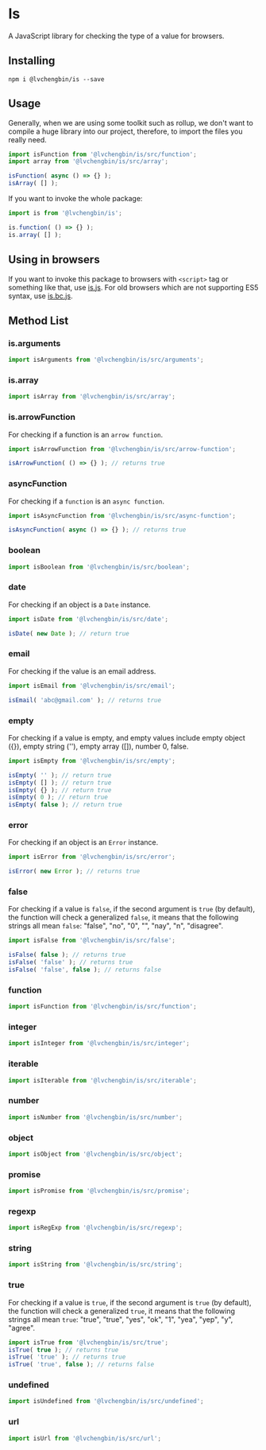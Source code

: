 # Is

A JavaScript library for checking the type of a value for browsers.

## Installing

```
npm i @lvchengbin/is --save
```

## Usage

Generally, when we are using some toolkit such as rollup, we don't want to compile a huge library into our project, therefore, to import the files you really need.

```js
import isFunction from '@lvchengbin/is/src/function';
import array from '@lvchengbin/is/src/array';

isFunction( async () => {} );
isArray( [] );
```

If you want to invoke the whole package:

```js
import is from '@lvchengbin/is';

is.function( () => {} );
is.array( [] );
```

## Using in browsers

If you want to invoke this package to browsers with `<script>` tag or something like that, use [is.js](https://raw.githubusercontent.com/LvChengbin/is/master/dist/is.js). For old browsers which are not supporting ES5 syntax, use [is.bc.js](https://raw.githubusercontent.com/LvChengbin/is/master/dist/is.bc.js).

## Method List

### is.arguments

```js
import isArguments from '@lvchengbin/is/src/arguments';
```

### is.array

```js
import isArray from '@lvchengbin/is/src/array';
```

### is.arrowFunction

For checking if a function is an `arrow function`.

```js
import isArrowFunction from '@lvchengbin/is/src/arrow-function';

isArrowFunction( () => {} ); // returns true
```

### asyncFunction

For checking if a `function` is an `async function`.

```js
import isAsyncFunction from '@lvchengbin/is/src/async-function';

isAsyncFunction( async () => {} ); // returns true
```

### boolean

```js
import isBoolean from '@lvchengbin/is/src/boolean';
```

### date

For checking if an object is a `Date` instance.

```js
import isDate from '@lvchengbin/is/src/date';

isDate( new Date ); // return true
```

### email

For checking if the value is an email address.

```js
import isEmail from '@lvchengbin/is/src/email';

isEmail( 'abc@gmail.com' ); // returns true
```

### empty

For checking if a value is empty, and empty values include empty object ({}), empty string (''), empty array ([]), number 0, false.

```js
import isEmpty from '@lvchengbin/is/src/empty';

isEmpty( '' ); // return true
isEmpty( [] ); // return true
isEmpty( {} ); // return true
isEmpty( 0 ); // return true
isEmpty( false ); // return true
```

### error

For checking if an object is an `Error` instance.

```js
import isError from '@lvchengbin/is/src/error';

isError( new Error ); // returns true
```

### false

For checking if a value is `false`, if the second argument is `true` (by default), the function will check a generalized `false`, it means that the following strings all mean `false`: "false", "no", "0", "", "nay", "n", "disagree".

```js
import isFalse from '@lvchengbin/is/src/false';

isFalse( false ); // returns true
isFalse( 'false' ); // returns true
isFalse( 'false', false ); // returns false
```

### function

```js
import isFunction from '@lvchengbin/is/src/function';
```

### integer

```js
import isInteger from '@lvchengbin/is/src/integer';
```

### iterable

```js
import isIterable from '@lvchengbin/is/src/iterable';
```

### number

```js
import isNumber from '@lvchengbin/is/src/number';
```

### object

```js
import isObject from '@lvchengbin/is/src/object';
```

### promise

```js
import isPromise from '@lvchengbin/is/src/promise';
```

### regexp

```js
import isRegExp from '@lvchengbin/is/src/regexp';
```

### string

```js
import isString from '@lvchengbin/is/src/string';
```

### true

For checking if a value is `true`, if the second argument is `true` (by default), the function will check a generalized `true`, it means that the following strings all mean `true`: "true", "true", "yes", "ok", "1", "yea", "yep", "y", "agree".

```js
import isTrue from '@lvchengbin/is/src/true';
isTrue( true ); // returns true
isTrue( 'true' ); // returns true
isTrue( 'true', false ); // returns false
```

### undefined

```js
import isUndefined from '@lvchengbin/is/src/undefined';
```

### url

```js
import isUrl from '@lvchengbin/is/src/url';
```
